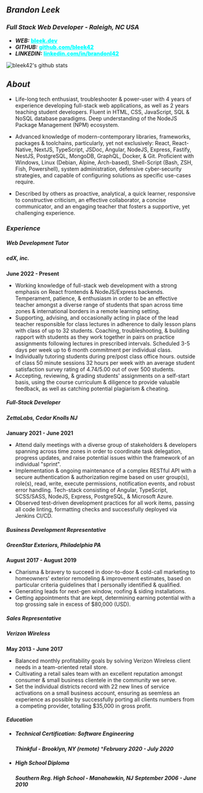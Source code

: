 ## _**Brandon Leek**_
### *Full Stack Web Developer - Raleigh, NC USA*
- _**WEB:**_ <a href="https://bleek.dev" target="_blank" style="color:cyan;font-weight:900">bleek.dev</a>
- _**GITHUB:**_ <a href="https://github.com/bleek42>" target="_blank" style="color:cyan;font-weight:900">github.com/bleek42</a>
- _**LINKEDIN:**_ <a href="https://linkedin.com/in/brandonl42" target="_blank" style="color:cyan;font-weight:900">linkedin.com/in/brandonl42</a>

![bleek42's github stats](https://github-readme-stats.vercel.app/api?username=bleek42&show_icons=true&theme=react)

## *About*
- Life-long tech enthusiast, troubleshooter & power-user with 4 years of experience developing full-stack web applications, as well as 2 years teaching student developers. Fluent in HTML, CSS, JavaScript, SQL & NoSQL database paradigms. Deep understanding of the NodeJS Package Management (NPM) ecosystem.
 
- Advanced knowledge of modern-contemporary libraries, frameworks, packages & toolchains, particularly, yet not exclusively: React, React-Native, NextJS, TypeScript, JSDoc, Angular, NodeJS, Express, Fastify, NestJS, PostgreSQL, MongoDB, GraphQL, Docker, & Git. Proficient with Windows, Linux (Debian, Alpine, Arch-based), Shell-Script (Bash, ZSH, Fish, Powershell), system administration, defensive cyber-security strategies, and capable of configuring solutions as specific use-cases require.

- Described by others as proactive, analytical, a quick learner, responsive to constructive criticism, an effective collaborator, a concise communicator, and an engaging teacher that fosters a supportive, yet challenging experience.

### *Experience*
##### Web Development Tutor
##### _**edX, inc.**_ 
**June 2022 - Present**
* Working knowledge of full-stack web development with a strong emphasis on React frontends & NodeJS/Express backends. Temperament, patience, & enthusiasm in order to be an effective teacher amongst a diverse range of students that span across time zones & international borders in a remote learning setting.
* Supporting, advising, and occasionally acting in place of the lead teacher responsible for class lectures in adherence to daily lesson plans with class of up to 32 students. Coaching, troubleshooting, & building rapport with students as they work together in pairs on practice assignments following lectures in prescribed intervals. Scheduled 3-5 days per week up to 6 month commitment per individual class.
* Individually tutoring students during pre/post class office hours. outside of class 50 minute sessions 32 hours per week with an average student satisfaction survey rating of 4.74/5.00 out of over 500 students.
* Accepting, reviewing, & grading students' assignments on a self-start basis, using the course curriculum & diligence to provide valuable feedback, as well as catching potential plagiarism & cheating.

##### Full-Stack Developer
##### ***ZettaLabs, Cedar Knolls NJ***
**January 2021 - June 2021**
* Attend daily meetings with a diverse group of stakeholders
  & developers spanning across time zones in order
  to coordinate task delegation, progress updates, and raise potential issues within the framework of an individual "sprint".
* Implementation & ongoing maintenance of a complex RESTful API with a secure authentication & authorization regime based on user group(s), role(s), read, write, execute permissions, notification events, and robust error handling. Tech-stack consisting of Angular, TypeScript, SCSS/SASS, NodeJS, Express, PostgreSQL, & Microsoft Azure.
* Observed test-driven development practices for all work items, passing all code linting, formatting checks and successfully deployed via Jenkins CI/CD.

##### Business Development Representative
##### ***GreenStar Exteriors, Philadelphia PA***
**August 2017 - August 2019**
* Charisma & bravery to succeed in door-to-door & cold-call marketing to homeowners' exterior remodeling & improvement estimates, based on particular criteria guidelines that I personally identified & qualified.
* Generating leads for next-gen window, roofing & siding installations.
* Getting appointments that are kept, determining earning potential with a top grossing sale in excess of $80,000 (USD).

##### Sales Representative
##### ***Verizon Wireless***
**May 2013 - June 2017**
* Balanced monthly profitability goals by solving Verizon Wireless client needs in a team-oriented retail store.
* Cultivating a retail sales team with an excellent reputation amongst consumer & small business clientele in the community we serve.
* Set the individual districts record with 22 new lines of service activations on a small business account, ensuring as seemless an experience as possible by successfully porting all clients numbers from a competing provider, totalling $35,000 in gross profit.

#### *Education*

- ##### Technical Certification: Software Engineering
	***Thinkful - Brooklyn, NY (remote)***
	****February 2020 - July 2020***
- ##### High School Diploma
	***Southern Reg. High School - Manahawkin, NJ***
	***September 2006 - June 2010***
